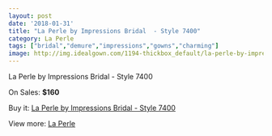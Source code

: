 ```yaml
---
layout: post
date: '2018-01-31'
title: "La Perle by Impressions Bridal  - Style 7400"
category: La Perle
tags: ["bridal","demure","impressions","gowns","charming"]
image: http://img.idealgown.com/1194-thickbox_default/la-perle-by-impressions-bridal-style-7400.jpg
---
```

La Perle by Impressions Bridal  - Style 7400

On Sales: **$160**
<a href="https://www.idealgown.com/en/la-perle/555-la-perle-by-impressions-bridal-style-7400.html"><amp-img layout="responsive" width="600" height="600" src="//img.idealgown.com/1194-thickbox_default/la-perle-by-impressions-bridal-style-7400.jpg" alt="La Perle by Impressions Bridal  - Style 7400 0" /></a>
<a href="https://www.idealgown.com/en/la-perle/555-la-perle-by-impressions-bridal-style-7400.html"><amp-img layout="responsive" width="600" height="600" src="//img.idealgown.com/1195-thickbox_default/la-perle-by-impressions-bridal-style-7400.jpg" alt="La Perle by Impressions Bridal  - Style 7400 1" /></a>

Buy it: [La Perle by Impressions Bridal  - Style 7400](https://www.idealgown.com/en/la-perle/555-la-perle-by-impressions-bridal-style-7400.html "La Perle by Impressions Bridal  - Style 7400")

View more: [La Perle](https://www.idealgown.com/en/8-la-perle "La Perle")